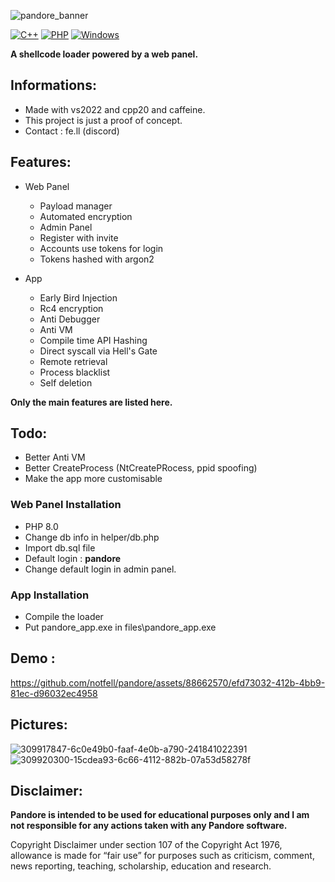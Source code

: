 ![pandore_banner](https://github.com/notfell/pandore/assets/88662570/98a32d4a-0ce8-42d1-8e3e-8c4e15250054)

[![C++](https://img.shields.io/badge/C%2B%2B-00599C?style=for-the-badge&logo=c%2B%2B&logoColor=white)](https://en.wikipedia.org/wiki/C%2B%2B) 
[![PHP](https://img.shields.io/badge/PHP-777BB4?style=for-the-badge&logo=php&logoColor=white)](https://en.wikipedia.org/wiki/PHP) 
[![Windows](https://img.shields.io/badge/Windows-0078D6?style=for-the-badge&logo=windows&logoColor=white)](https://en.wikipedia.org/wiki/Microsoft_Windows) 

**A shellcode loader powered by a web panel.**

## Informations:

* Made with vs2022 and cpp20 and caffeine.
* This project is just a proof of concept.
* Contact : fe.ll (discord)

## Features:

* Web Panel
  * Payload manager
  * Automated encryption 
  * Admin Panel
  * Register with invite
  * Accounts use tokens for login
  * Tokens hashed with argon2

* App
  * Early Bird Injection
  * Rc4 encryption
  * Anti Debugger
  * Anti VM
  * Compile time API Hashing
  * Direct syscall via Hell's Gate
  * Remote retrieval
  * Process blacklist
  * Self deletion

**Only the main features are listed here.** 

## Todo:
* Better Anti VM
* Better CreateProcess (NtCreatePRocess, ppid spoofing)
* Make the app more customisable

### Web Panel Installation 
 - PHP 8.0
 - Change db info in helper/db.php
 - Import db.sql file
 - Default login : **pandore**
 - Change default login in admin panel.

### App Installation 
 - Compile the loader
 - Put pandore_app.exe in files\pandore_app.exe

## Demo :

https://github.com/notfell/pandore/assets/88662570/efd73032-412b-4bb9-81ec-d96032ec4958

## Pictures:

![309917847-6c0e49b0-faaf-4e0b-a790-241841022391](https://github.com/notfell/pandore/assets/88662570/0c8da939-eece-42a0-aac0-ebd2c4aef128)
![309920300-15cdea93-6c66-4112-882b-07a53d58278f](https://github.com/notfell/pandore/assets/88662570/d309780d-bd8a-455a-b462-546537779584)

## Disclaimer:

**Pandore is intended to be used for educational purposes only and I am not responsible for any actions taken with any Pandore software.**

Copyright Disclaimer under section 107 of the Copyright Act 1976, allowance is made for “fair use” for purposes such as criticism, comment, news reporting, teaching, scholarship, education and research.
